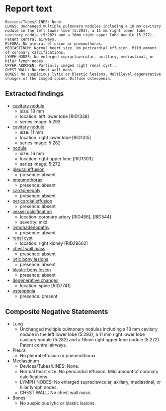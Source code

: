 # Report text

```text
Devices/Tubes/LINES: None.
LUNGS: Unchanged multiple pulmonary nodules including a 18 mm cavitary nodule in the left lower lobe (5:293), a 11 mm right lower lobe cavitary nodule (5:282) and a 16mm right upper lobe nodule (5:272). Patent central airways.
PLEURA: No pleural effusion or pneumothorax.
MEDIASTINUM: Normal heart size. No pericardial effusion. Mild amount of coronary calcifications.
LYMPH NODES: No enlarged supraclavicular, axillary, mediastinal, or hilar lymph nodes.
UPPER ABDOMEN: Partially imaged right renal cyst..
CHEST WALL: No chest wall mass.
BONES: No suspicious lytic or blastic lesions. Multilevel degenerative changes of the imaged spine. Diffuse osteopenia.
```

## Extracted findings

- [cavitary nodule](../../definitions/hood/adrenal-nodule.json)
  - size: 18 mm
  - location: left lower lobe \[RID1338\]
  - series image: 5:293
- [cavitary nodule](../../definitions/hood/adrenal-nodule.json)
  - size: 11 mm
  - location: right lower lobe \[RID1315\]
  - series image: 5:282
- [nodule](../../definitions/hood/adrenal-nodule.json)
  - size: 16 mm
  - location: right upper lobe \[RID1303\]
  - series image: 5:272
- [pleural effusion](../../definitions/hood/pleural-effusion.json)
  - presence: absent
- [pneumothorax](../../definitions/hood/pneumothorax.json)
  - presence: absent
- [cardiomegaly](../../definitions/upmedic/Cardiomegaly.cde.md)
  - presence: absent
- [pericardial effusion](../../definitions/hood/pericardial-effusion.json)
  - presence: absent
- [vessel calcification](../../definitions/nuance/coronary_artery_calcification.json)
  - location: coronary artery \[RID486\], \[RID544\]
  - severity: mild
- [lymphadenopathy](../../definitions/hood/mediastinal-lymph-nodes.json)
  - presence: absent
- [renal cyst](../../definitions/nuance/hepatic_and_renal_cysts.json)
  - location: right kidney \[RID29662\]
- [chest wall mass](../../definitions/hood/chest-wall.json)  
  - presence: absent
- [lytic bony lesions](../../definitions/hood/lytic-lesion.md)
  - presence: absent
- [blastic bony lesion](../../definitions/hood/sclerotic-lesion.md)
  - presence: absent
- [degenerative changes](../../definitions/nuance/thoracic_spine_degenerative_changes.json)
  - location: spine \[RID7741\]
- [osteopenia](../../definitions/nuance/osteopenia.json)
  - presence: present

## Composite Negative Statements

- Lung
  - Unchanged multiple pulmonary nodules including a 18 mm cavitary nodule in the left lower lobe (5:293), a 11 mm right lower lobe cavitary nodule (5:282) and a 16mm right upper lobe nodule (5:272). Patent central airways.
- Pleura
  - No pleural effusion or pneumothorax.
- Mediastinum
  - Devices/Tubes/LINES: None.
  - Normal heart size. No pericardial effusion. Mild amount of coronary calcifications.
  - LYMPH NODES: No enlarged supraclavicular, axillary, mediastinal, or hilar lymph nodes.
  - CHEST WALL: No chest wall mass.
- Bones
  - No suspicious lytic or blastic lesions.
  